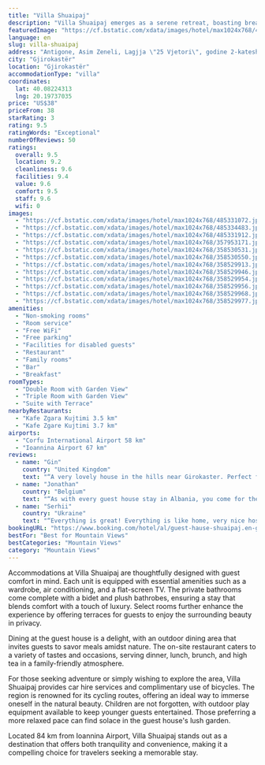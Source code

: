 ```yaml
---
title: "Villa Shuaipaj"
description: "Villa Shuaipaj emerges as a serene retreat, boasting breathtaking mountain views and a prime location just 45 km from the tranquil Zaravina Lake."
featuredImage: "https://cf.bstatic.com/xdata/images/hotel/max1024x768/485331072.jpg?k=50f683572f2d1bca97eb3b3a40a159d0d5b4963aba36da976bcffe889239bf64&o=&hp=1"
language: en
slug: villa-shuaipaj
address: "Antigone, Asim Zeneli, Lagjja \"25 Vjetori\", godine 2-kateshe, nr.17 Godine 2-kateshe, nr.17, 6017 Gjirokastër, Albania"
city: "Gjirokastër"
location: "Gjirokastër"
accommodationType: "villa"
coordinates:
  lat: 40.08224313
  lng: 20.19737035
price: "US$38"
priceFrom: 38
starRating: 3
rating: 9.5
ratingWords: "Exceptional"
numberOfReviews: 50
ratings:
  overall: 9.5
  location: 9.2
  cleanliness: 9.6
  facilities: 9.4
  value: 9.6
  comfort: 9.5
  staff: 9.6
  wifi: 0
images:
  - "https://cf.bstatic.com/xdata/images/hotel/max1024x768/485331072.jpg?k=50f683572f2d1bca97eb3b3a40a159d0d5b4963aba36da976bcffe889239bf64&o=&hp=1"
  - "https://cf.bstatic.com/xdata/images/hotel/max1024x768/485334483.jpg?k=d55ea0979f53b68650b045949982f58c04824d2b1376314e2a7f01a5dceadc6b&o=&hp=1"
  - "https://cf.bstatic.com/xdata/images/hotel/max1024x768/485331912.jpg?k=f996aeab39eb4746731ab8c52cff61d1ce07420a5fd60f1307689c4c50f130ce&o=&hp=1"
  - "https://cf.bstatic.com/xdata/images/hotel/max1024x768/357953171.jpg?k=aa0707490f7afbb59f04cad2e29eda8cf0e21cc2ff4f582be296bc7a2b00ef5e&o=&hp=1"
  - "https://cf.bstatic.com/xdata/images/hotel/max1024x768/358530531.jpg?k=d0d7573ec8383012adb6a5131f9c3c25ebf99d4ae86cdf617593ff4190bb7b9b&o=&hp=1"
  - "https://cf.bstatic.com/xdata/images/hotel/max1024x768/358530550.jpg?k=a937a5e6e5acdfd6cb939592f42ae5f2cb2950d7aff92d58dfcdfe913e2b4386&o=&hp=1"
  - "https://cf.bstatic.com/xdata/images/hotel/max1024x768/358529913.jpg?k=bce89bb0510d9009b8f3ff68b939d2bb34d5985c8597954e7fd2e932e574e0fd&o=&hp=1"
  - "https://cf.bstatic.com/xdata/images/hotel/max1024x768/358529946.jpg?k=b29688e3035468e5fff105a26e2e64b5e77e5c27d7a5d4bba302e9db234af806&o=&hp=1"
  - "https://cf.bstatic.com/xdata/images/hotel/max1024x768/358529954.jpg?k=9aa4b4c1d73e5c4305ab47459c2fc42dd4e05ee3b44c17b5947708d85bba4115&o=&hp=1"
  - "https://cf.bstatic.com/xdata/images/hotel/max1024x768/358529956.jpg?k=b3f0079300479fa39d18cc2c67a7bba51ee09bee34a00d76ddb0632375646c09&o=&hp=1"
  - "https://cf.bstatic.com/xdata/images/hotel/max1024x768/358529968.jpg?k=7f2d025075567c0d8a1b0586c78b6356f80e8b7ba7dd30ff73bae768fdb64e08&o=&hp=1"
  - "https://cf.bstatic.com/xdata/images/hotel/max1024x768/358529977.jpg?k=65f85793a6c2b691efcffb79e1d53345b096d3c8e8e4d79a42cffdc1601ece76&o=&hp=1"
amenities:
  - "Non-smoking rooms"
  - "Room service"
  - "Free WiFi"
  - "Free parking"
  - "Facilities for disabled guests"
  - "Restaurant"
  - "Family rooms"
  - "Bar"
  - "Breakfast"
roomTypes:
  - "Double Room with Garden View"
  - "Triple Room with Garden View"
  - "Suite with Terrace"
nearbyRestaurants:
  - "Kafe Zgara Kujtimi 3.5 km"
  - "Kafe Zgare Kujtimi 3.7 km"
airports:
  - "Corfu International Airport 58 km"
  - "Ioannina Airport 67 km"
reviews:
  - name: "Gin"
    country: "United Kingdom"
    text: "“A very lovely house in the hills near Girokaster. Perfect for somewhere peaceful to stay out of the city but easy to drive down and park in the city for the day and see the sights. Flamur was a great host, very friendly and proud to show us his...”"
  - name: "Jonathan"
    country: "Belgium"
    text: "“As with every guest house stay in Albania, you come for the views but you stay for the albanian hospitality. As a couple we enjoyed a lovely double room on a beautifully crafted hard wood bed in a calm of the beaten path location. We enjoyed our...”"
  - name: "Serhii"
    country: "Ukraine"
    text: "“Everything is great! Everything is like home, very nice hosts. Сlean room, delicious breakfast.”"
bookingURL: "https://www.booking.com/hotel/al/guest-hause-shuaipaj.en-gb.html?aid=8035640"
bestFor: "Best for Mountain Views"
bestCategories: "Mountain Views"
category: "Mountain Views"
---
```


Accommodations at Villa Shuaipaj are thoughtfully designed with guest comfort in mind. Each unit is equipped with essential amenities such as a wardrobe, air conditioning, and a flat-screen TV. The private bathrooms come complete with a bidet and plush bathrobes, ensuring a stay that blends comfort with a touch of luxury. Select rooms further enhance the experience by offering terraces for guests to enjoy the surrounding beauty in privacy.

Dining at the guest house is a delight, with an outdoor dining area that invites guests to savor meals amidst nature. The on-site restaurant caters to a variety of tastes and occasions, serving dinner, lunch, brunch, and high tea in a family-friendly atmosphere.

For those seeking adventure or simply wishing to explore the area, Villa Shuaipaj provides car hire services and complimentary use of bicycles. The region is renowned for its cycling routes, offering an ideal way to immerse oneself in the natural beauty. Children are not forgotten, with outdoor play equipment available to keep younger guests entertained. Those preferring a more relaxed pace can find solace in the guest house's lush garden.

Located 84 km from Ioannina Airport, Villa Shuaipaj stands out as a destination that offers both tranquility and convenience, making it a compelling choice for travelers seeking a memorable stay.